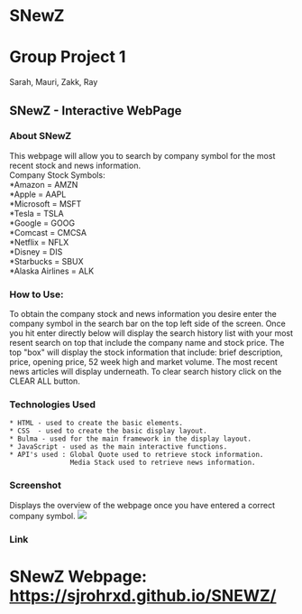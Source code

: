 # SNewZ
Group Project 1
=======

Sarah, Mauri, Zakk, Ray

## SNewZ - Interactive WebPage

### About SNewZ

This webpage will allow you to search by company symbol for the most recent stock and news information.<br>
   Company Stock Symbols:
       <br> *Amazon = AMZN
       <br> *Apple = AAPL
       <br> *Microsoft = MSFT
       <br> *Tesla = TSLA
       <br> *Google = GOOG
       <br> *Comcast = CMCSA
       <br> *Netflix = NFLX
       <br> *Disney = DIS
       <br> *Starbucks = SBUX
       <br> *Alaska Airlines = ALK


### How to Use:

To obtain the company stock and news information you desire  enter the company symbol in the search bar on the top left side of the screen. Once you hit enter directly below will display the search history list with your most resent search on top that include the company name and stock price. The top "box" will display the stock information that include: brief description, price, opening price, 52 week high and market volume. The most recent news articles will display underneath. To clear search history click on the CLEAR ALL button.

### Technologies Used
    * HTML - used to create the basic elements.
    * CSS  - used to create the basic display layout.
    * Bulma - used for the main framework in the display layout. 
    * JavaScript - used as the main interactive functions.
    * API's used : Global Quote used to retrieve stock information.
                   Media Stack used to retrieve news information.

### Screenshot 
Displays the overview of the webpage once you have entered a correct company symbol.
![](.assets/images/SNewzscreenshot.jpeg)


### Link 
SNewZ Webpage: https://sjrohrxd.github.io/SNEWZ/
=======



